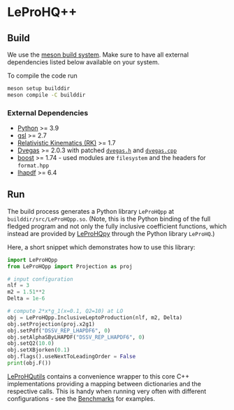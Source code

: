 # LeProHQ++


## Build

We use the [meson build system](https://mesonbuild.com/). Make sure to have all external dependencies listed below available on your system.

To compile the code run

```sh
meson setup builddir
meson compile -C builddir
```

### External Dependencies
- [Python](https://www.python.org/) >= 3.9
- [gsl](https://www.gnu.org/software/gsl/) >= 2.7
- [Relativistic Kinematics (RK)](https://rk.hepforge.org/) >= 1.7
- [Dvegas](https://dvegas.hepforge.org/) >= 2.0.3 with patched [`dvegas.h`](https://github.com/felixhekhorn/LeProHQ/blob/main/Patches/dvegas.h.patch) and [`dvegas.cpp`](https://github.com/felixhekhorn/LeProHQ/blob/main/Patches/dvegas.cpp.patch)
- [boost](https://www.boost.org/) >= 1.74 - used modules are `filesystem` and the headers for `format.hpp`
- [lhapdf](https://lhapdf.hepforge.org/) >= 6.4

## Run

The build process generates a Python library `LeProHQpp` at `builddir/src/LeProHQpp.so`.
(Note, this is the Python binding of the full fledged program and not only the fully inclusive coefficient functions,
which instead are provided by [LeProHQpy](https://github.com/felixhekhorn/LeProHQ/tree/main/LeProHQpy)
through the Python library `LeProHQ`.)

Here, a short snippet which demonstrates how to use this library:
```py
import LeProHQpp
from LeProHQpp import Projection as proj

# input configuration
nlf = 3
m2 = 1.51**2
Delta = 1e-6

# compute 2*x*g_1(x=0.1, Q2=10) at LO
obj = LeProHQpp.InclusiveLeptoProduction(nlf, m2, Delta)
obj.setProjection(proj.x2g1)
obj.setPdf("DSSV_REP_LHAPDF6", 0)
obj.setAlphaSByLHAPDF("DSSV_REP_LHAPDF6", 0)
obj.setQ2(10.0)
obj.setXBjorken(0.1)
obj.flags().useNextToLeadingOrder = False
print(obj.F())
```

[LeProHQutils](https://github.com/felixhekhorn/LeProHQ/tree/main/LeProHQutils) contains a convenience wrapper to this core C++ implementations
providing a mapping between dictionaries and the respective calls. This is handy when running very often with different configurations - see
the [Benchmarks](https://github.com/felixhekhorn/LeProHQ/tree/main/Benchmarks) for examples.
